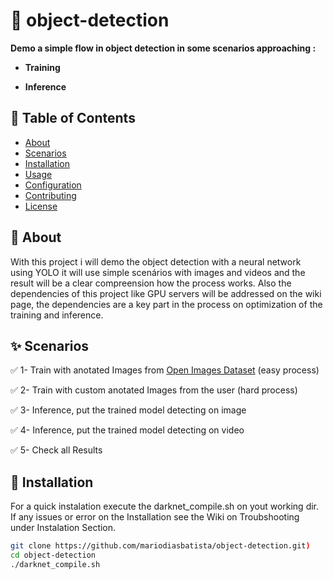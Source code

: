 # 🚀 object-detection

**Demo a simple flow in object detection in some scenarios approaching  :**

  * **Training**

  * **Inference**

## 📌 Table of Contents  

- [About](#about)  
- [Scenarios](#scenarios)  
- [Installation](#installation)  
- [Usage](#usage)  
- [Configuration](#configuration)  
- [Contributing](#contributing)  
- [License](#license)  

## 📖 About  
  
With this project i will demo the object detection with a neural network using YOLO it will use simple scenários with images and videos and the result will be a clear compreension how the process works.
Also the dependencies of this project like GPU servers will be addressed on the wiki page, the dependencies are a key part in the process on optimization of the training and inference. 

## ✨ Scenarios  

✅ 1- Train with anotated Images from [Open Images Dataset](https://storage.googleapis.com/openimages/web/visualizer/index.html) (easy process)

✅ 2- Train with custom anotated Images from the user (hard process)

✅ 3- Inference, put the trained model detecting on image 

✅ 4- Inference, put the trained model detecting on video 

✅ 5- Check all Results

## 🔧 Installation  
For a quick instalation execute the darknet_compile.sh on yout working dir.
If any issues or error on the Installation see the Wiki on Troubshooting under Instalation Section. 

```bash
git clone https://github.com/mariodiasbatista/object-detection.git) 
cd object-detection 
./darknet_compile.sh  

